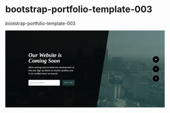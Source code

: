 # bootstrap-portfolio-template-003
bootstrap-portfolio-template-003

![bootstrap-portfolio-template-003.png](assets/bootstrap-portfolio-template-003.png)
